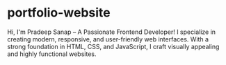 # portfolio-website
Hi, I'm Pradeep Sanap – A Passionate Frontend Developer!  I specialize in creating modern, responsive, and user-friendly web interfaces. With a strong foundation in HTML, CSS, and JavaScript, I craft visually appealing and highly functional websites.
